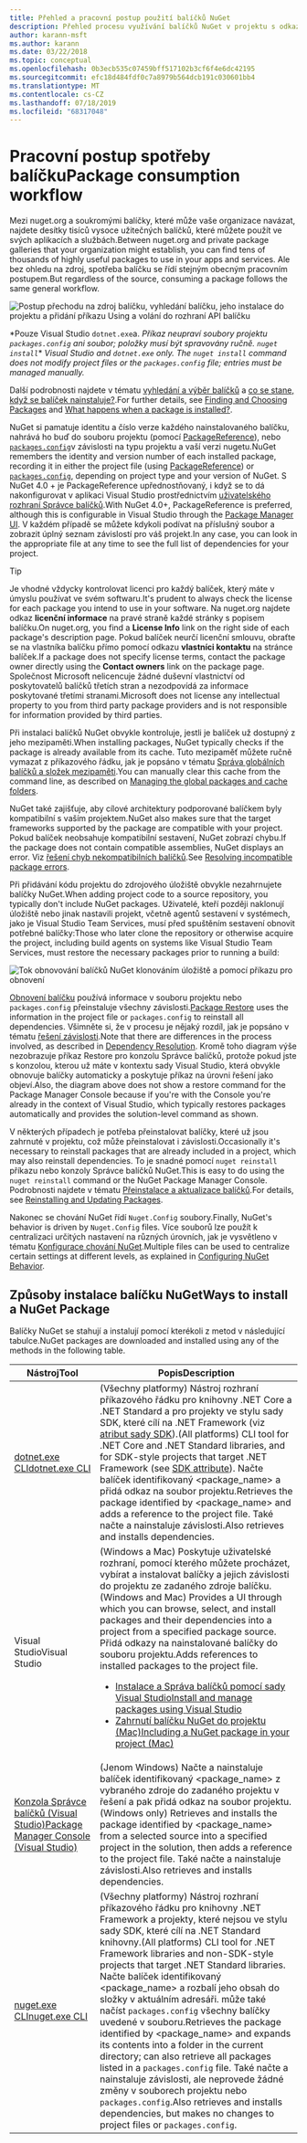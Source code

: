 ```yaml
---
title: Přehled a pracovní postup použití balíčků NuGet
description: Přehled procesu využívání balíčků NuGet v projektu s odkazy na jiné konkrétní části procesu.
author: karann-msft
ms.author: karann
ms.date: 03/22/2018
ms.topic: conceptual
ms.openlocfilehash: 0b3ecb535c07459bff517102b3cf6f4e6dc42195
ms.sourcegitcommit: efc18d484fdf0c7a8979b564dcb191c030601bb4
ms.translationtype: MT
ms.contentlocale: cs-CZ
ms.lasthandoff: 07/18/2019
ms.locfileid: "68317048"
---
```

# <a name="package-consumption-workflow"></a><span data-ttu-id="6dd1a-103">Pracovní postup spotřeby balíčku</span><span class="sxs-lookup"><span data-stu-id="6dd1a-103">Package consumption workflow</span></span>

<span data-ttu-id="6dd1a-104">Mezi nuget.org a soukromými balíčky, které může vaše organizace navázat, najdete desítky tisíců vysoce užitečných balíčků, které můžete použít ve svých aplikacích a službách.</span><span class="sxs-lookup"><span data-stu-id="6dd1a-104">Between nuget.org and private package galleries that your organization might establish, you can find tens of thousands of highly useful packages to use in your apps and services.</span></span> <span data-ttu-id="6dd1a-105">Ale bez ohledu na zdroj, spotřeba balíčku se řídí stejným obecným pracovním postupem.</span><span class="sxs-lookup"><span data-stu-id="6dd1a-105">But regardless of the source, consuming a package follows the same general workflow.</span></span>

![Postup přechodu na zdroj balíčku, vyhledání balíčku, jeho instalace do projektu a přidání příkazu Using a volání do rozhraní API balíčku](media/Overview-01-GeneralFlow.png)

<span data-ttu-id="6dd1a-107">\*Pouze Visual Studio `dotnet.exe`a.  _Příkaz neupraví soubory projektu `packages.config` ani soubor; položky musí být spravovány ručně. `nuget install`_</span><span class="sxs-lookup"><span data-stu-id="6dd1a-107">\* _Visual Studio and `dotnet.exe` only. The `nuget install` command does not modify project files or the `packages.config` file; entries must be managed manually._</span></span>

<span data-ttu-id="6dd1a-108">Další podrobnosti najdete v tématu [vyhledání a výběr balíčků](../consume-packages/finding-and-choosing-packages.md) a [co se stane, když se balíček nainstaluje?](../concepts/package-installation-process.md).</span><span class="sxs-lookup"><span data-stu-id="6dd1a-108">For further details, see [Finding and Choosing Packages](../consume-packages/finding-and-choosing-packages.md) and [What happens when a package is installed?](../concepts/package-installation-process.md).</span></span>

<span data-ttu-id="6dd1a-109">NuGet si pamatuje identitu a číslo verze každého nainstalovaného balíčku, nahrává ho buď do souboru projektu (pomocí [PackageReference](../consume-packages/package-references-in-project-files.md)), nebo [`packages.config`](../reference/packages-config.md)v závislosti na typu projektu a vaší verzi nugetu.</span><span class="sxs-lookup"><span data-stu-id="6dd1a-109">NuGet remembers the identity and version number of each installed package, recording it in either the project file (using [PackageReference](../consume-packages/package-references-in-project-files.md)) or [`packages.config`](../reference/packages-config.md), depending on project type and your version of NuGet.</span></span> <span data-ttu-id="6dd1a-110">S NuGet 4.0 + je PackageReference upřednostňovaný, i když se to dá nakonfigurovat v aplikaci Visual Studio prostřednictvím [uživatelského rozhraní Správce balíčků](install-use-packages-visual-studio.md).</span><span class="sxs-lookup"><span data-stu-id="6dd1a-110">With NuGet 4.0+, PackageReference is preferred, although this is configurable in Visual Studio through the [Package Manager UI](install-use-packages-visual-studio.md).</span></span> <span data-ttu-id="6dd1a-111">V každém případě se můžete kdykoli podívat na příslušný soubor a zobrazit úplný seznam závislostí pro váš projekt.</span><span class="sxs-lookup"><span data-stu-id="6dd1a-111">In any case, you can look in the appropriate file at any time to see the full list of dependencies for your project.</span></span>

> [!Tip]
> <span data-ttu-id="6dd1a-112">Je vhodné vždycky kontrolovat licenci pro každý balíček, který máte v úmyslu používat ve svém softwaru.</span><span class="sxs-lookup"><span data-stu-id="6dd1a-112">It's prudent to always check the license for each package you intend to use in your software.</span></span> <span data-ttu-id="6dd1a-113">Na nuget.org najdete odkaz **licenční informace** na pravé straně každé stránky s popisem balíčku.</span><span class="sxs-lookup"><span data-stu-id="6dd1a-113">On nuget.org, you find a **License Info** link on the right side of each package's description page.</span></span> <span data-ttu-id="6dd1a-114">Pokud balíček neurčí licenční smlouvu, obraťte se na vlastníka balíčku přímo pomocí odkazu **vlastníci kontaktu** na stránce balíček.</span><span class="sxs-lookup"><span data-stu-id="6dd1a-114">If a package does not specify license terms, contact the package owner directly using the **Contact owners** link on the package page.</span></span> <span data-ttu-id="6dd1a-115">Společnost Microsoft nelicencuje žádné duševní vlastnictví od poskytovatelů balíčků třetích stran a nezodpovídá za informace poskytované třetími stranami.</span><span class="sxs-lookup"><span data-stu-id="6dd1a-115">Microsoft does not license any intellectual property to you from third party package providers and is not responsible for information provided by third parties.</span></span>

<span data-ttu-id="6dd1a-116">Při instalaci balíčků NuGet obvykle kontroluje, jestli je balíček už dostupný z jeho mezipaměti.</span><span class="sxs-lookup"><span data-stu-id="6dd1a-116">When installing packages, NuGet typically checks if the package is already available from its cache.</span></span> <span data-ttu-id="6dd1a-117">Tuto mezipaměť můžete ručně vymazat z příkazového řádku, jak je popsáno v tématu [Správa globálních balíčků a složek mezipaměti](../consume-packages/managing-the-global-packages-and-cache-folders.md).</span><span class="sxs-lookup"><span data-stu-id="6dd1a-117">You can manually clear this cache from the command line, as described on [Managing the global packages and cache folders](../consume-packages/managing-the-global-packages-and-cache-folders.md).</span></span>

<span data-ttu-id="6dd1a-118">NuGet také zajišťuje, aby cílové architektury podporované balíčkem byly kompatibilní s vaším projektem.</span><span class="sxs-lookup"><span data-stu-id="6dd1a-118">NuGet also makes sure that the target frameworks supported by the package are compatible with your project.</span></span> <span data-ttu-id="6dd1a-119">Pokud balíček neobsahuje kompatibilní sestavení, NuGet zobrazí chybu.</span><span class="sxs-lookup"><span data-stu-id="6dd1a-119">If the package does not contain compatible assemblies, NuGet displays an error.</span></span> <span data-ttu-id="6dd1a-120">Viz [řešení chyb nekompatibilních balíčků](dependency-resolution.md#resolving-incompatible-package-errors).</span><span class="sxs-lookup"><span data-stu-id="6dd1a-120">See [Resolving incompatible package errors](dependency-resolution.md#resolving-incompatible-package-errors).</span></span>

<span data-ttu-id="6dd1a-121">Při přidávání kódu projektu do zdrojového úložiště obvykle nezahrnujete balíčky NuGet.</span><span class="sxs-lookup"><span data-stu-id="6dd1a-121">When adding project code to a source repository, you typically don't include NuGet packages.</span></span> <span data-ttu-id="6dd1a-122">Uživatelé, kteří později naklonují úložiště nebo jinak nastavili projekt, včetně agentů sestavení v systémech, jako je Visual Studio Team Services, musí před spuštěním sestavení obnovit potřebné balíčky:</span><span class="sxs-lookup"><span data-stu-id="6dd1a-122">Those who later clone the repository or otherwise acquire the project, including build agents on systems like Visual Studio Team Services, must restore the necessary packages prior to running a build:</span></span>

![Tok obnovování balíčků NuGet klonováním úložiště a pomocí příkazu pro obnovení](media/Overview-02-RestoreFlow.png)

<span data-ttu-id="6dd1a-124">[Obnovení balíčku](../consume-packages/package-restore.md) používá informace v souboru projektu nebo `packages.config` přeinstaluje všechny závislosti.</span><span class="sxs-lookup"><span data-stu-id="6dd1a-124">[Package Restore](../consume-packages/package-restore.md) uses the information in the project file or `packages.config` to reinstall all dependencies.</span></span> <span data-ttu-id="6dd1a-125">Všimněte si, že v procesu je nějaký rozdíl, jak je popsáno v tématu [řešení závislosti](../consume-packages/dependency-resolution.md).</span><span class="sxs-lookup"><span data-stu-id="6dd1a-125">Note that there are differences in the process involved, as described in [Dependency Resolution](../consume-packages/dependency-resolution.md).</span></span> <span data-ttu-id="6dd1a-126">Kromě toho diagram výše nezobrazuje příkaz Restore pro konzolu Správce balíčků, protože pokud jste s konzolou, kterou už máte v kontextu sady Visual Studio, která obvykle obnovuje balíčky automaticky a poskytuje příkaz na úrovni řešení jako objeví.</span><span class="sxs-lookup"><span data-stu-id="6dd1a-126">Also, the diagram above does not show a restore command for the Package Manager Console because if you're with the Console you're already in the context of Visual Studio, which typically restores packages automatically and provides the solution-level command as shown.</span></span>

<span data-ttu-id="6dd1a-127">V některých případech je potřeba přeinstalovat balíčky, které už jsou zahrnuté v projektu, což může přeinstalovat i závislosti.</span><span class="sxs-lookup"><span data-stu-id="6dd1a-127">Occasionally it's necessary to reinstall packages that are already included in a project, which may also reinstall dependencies.</span></span> <span data-ttu-id="6dd1a-128">To je snadné pomocí `nuget reinstall` příkazu nebo konzoly Správce balíčků NuGet.</span><span class="sxs-lookup"><span data-stu-id="6dd1a-128">This is easy to do using the `nuget reinstall` command or the NuGet Package Manager Console.</span></span> <span data-ttu-id="6dd1a-129">Podrobnosti najdete v tématu [Přeinstalace a aktualizace balíčků](../consume-packages/reinstalling-and-updating-packages.md).</span><span class="sxs-lookup"><span data-stu-id="6dd1a-129">For details, see [Reinstalling and Updating Packages](../consume-packages/reinstalling-and-updating-packages.md).</span></span>

<span data-ttu-id="6dd1a-130">Nakonec se chování NuGet řídí `Nuget.Config` soubory.</span><span class="sxs-lookup"><span data-stu-id="6dd1a-130">Finally, NuGet's behavior is driven by `Nuget.Config` files.</span></span> <span data-ttu-id="6dd1a-131">Více souborů lze použít k centralizaci určitých nastavení na různých úrovních, jak je vysvětleno v tématu [Konfigurace chování NuGet](../consume-packages/configuring-nuget-behavior.md).</span><span class="sxs-lookup"><span data-stu-id="6dd1a-131">Multiple files can be used to centralize certain settings at different levels, as explained in [Configuring NuGet Behavior](../consume-packages/configuring-nuget-behavior.md).</span></span>

## <a name="ways-to-install-a-nuget-package"></a><span data-ttu-id="6dd1a-132">Způsoby instalace balíčku NuGet</span><span class="sxs-lookup"><span data-stu-id="6dd1a-132">Ways to install a NuGet Package</span></span>

<span data-ttu-id="6dd1a-133">Balíčky NuGet se stahují a instalují pomocí kterékoli z metod v následující tabulce.</span><span class="sxs-lookup"><span data-stu-id="6dd1a-133">NuGet packages are downloaded and installed using any of the methods in the following table.</span></span>

| <span data-ttu-id="6dd1a-134">Nástroj</span><span class="sxs-lookup"><span data-stu-id="6dd1a-134">Tool</span></span> | <span data-ttu-id="6dd1a-135">Popis</span><span class="sxs-lookup"><span data-stu-id="6dd1a-135">Description</span></span> |
| --- | --- |
| [<span data-ttu-id="6dd1a-136">dotnet.exe CLI</span><span class="sxs-lookup"><span data-stu-id="6dd1a-136">dotnet.exe CLI</span></span>](install-use-packages-dotnet-cli.md) | <span data-ttu-id="6dd1a-137">(Všechny platformy) Nástroj rozhraní příkazového řádku pro knihovny .NET Core a .NET Standard a pro projekty ve stylu sady SDK, které cílí na .NET Framework (viz [atribut sady SDK](/dotnet/core/tools/csproj#additions)).</span><span class="sxs-lookup"><span data-stu-id="6dd1a-137">(All platforms) CLI tool for .NET Core and .NET Standard libraries, and for SDK-style projects that target .NET Framework (see [SDK attribute](/dotnet/core/tools/csproj#additions)).</span></span> <span data-ttu-id="6dd1a-138">Načte balíček identifikovaný \<package_name\> a přidá odkaz na soubor projektu.</span><span class="sxs-lookup"><span data-stu-id="6dd1a-138">Retrieves the package identified by \<package_name\> and adds a reference to the project file.</span></span> <span data-ttu-id="6dd1a-139">Také načte a nainstaluje závislosti.</span><span class="sxs-lookup"><span data-stu-id="6dd1a-139">Also retrieves and installs dependencies.</span></span> |
| <span data-ttu-id="6dd1a-140">Visual Studio</span><span class="sxs-lookup"><span data-stu-id="6dd1a-140">Visual Studio</span></span> | <span data-ttu-id="6dd1a-141">(Windows a Mac) Poskytuje uživatelské rozhraní, pomocí kterého můžete procházet, vybírat a instalovat balíčky a jejich závislosti do projektu ze zadaného zdroje balíčku.</span><span class="sxs-lookup"><span data-stu-id="6dd1a-141">(Windows and Mac) Provides a UI through which you can browse, select, and install packages and their dependencies into a project from a specified package source.</span></span> <span data-ttu-id="6dd1a-142">Přidá odkazy na nainstalované balíčky do souboru projektu.</span><span class="sxs-lookup"><span data-stu-id="6dd1a-142">Adds references to installed packages to the project file.</span></span><ul><li>[<span data-ttu-id="6dd1a-143">Instalace a Správa balíčků pomocí sady Visual Studio</span><span class="sxs-lookup"><span data-stu-id="6dd1a-143">Install and manage packages using Visual Studio</span></span>](install-use-packages-visual-studio.md)</li><li>[<span data-ttu-id="6dd1a-144">Zahrnutí balíčku NuGet do projektu (Mac)</span><span class="sxs-lookup"><span data-stu-id="6dd1a-144">Including a NuGet package in your project (Mac)</span></span>](/visualstudio/mac/nuget-walkthrough)</li></ul> |
| [<span data-ttu-id="6dd1a-145">Konzola Správce balíčků (Visual Studio)</span><span class="sxs-lookup"><span data-stu-id="6dd1a-145">Package Manager Console (Visual Studio)</span></span>](install-use-packages-powershell.md) | <span data-ttu-id="6dd1a-146">(Jenom Windows) Načte a nainstaluje balíček identifikovaný \<package_name\> z vybraného zdroje do zadaného projektu v řešení a pak přidá odkaz na soubor projektu.</span><span class="sxs-lookup"><span data-stu-id="6dd1a-146">(Windows only) Retrieves and installs the package identified by \<package_name\> from a selected source into a specified project in the solution, then adds a reference to the project file.</span></span> <span data-ttu-id="6dd1a-147">Také načte a nainstaluje závislosti.</span><span class="sxs-lookup"><span data-stu-id="6dd1a-147">Also retrieves and installs dependencies.</span></span> |
| [<span data-ttu-id="6dd1a-148">nuget.exe CLI</span><span class="sxs-lookup"><span data-stu-id="6dd1a-148">nuget.exe CLI</span></span>](install-use-packages-nuget-cli.md) | <span data-ttu-id="6dd1a-149">(Všechny platformy) Nástroj rozhraní příkazového řádku pro knihovny .NET Framework a projekty, které nejsou ve stylu sady SDK, které cílí na .NET Standard knihovny.</span><span class="sxs-lookup"><span data-stu-id="6dd1a-149">(All platforms) CLI tool for .NET Framework libraries and non-SDK-style projects that target .NET Standard libraries.</span></span> <span data-ttu-id="6dd1a-150">Načte balíček identifikovaný \<package_name\> a rozbalí jeho obsah do složky v aktuálním adresáři. může také načíst `packages.config` všechny balíčky uvedené v souboru.</span><span class="sxs-lookup"><span data-stu-id="6dd1a-150">Retrieves the package identified by \<package_name\> and expands its contents into a folder in the current directory; can also retrieve all packages listed in a `packages.config` file.</span></span> <span data-ttu-id="6dd1a-151">Také načte a nainstaluje závislosti, ale neprovede žádné změny v souborech projektu nebo `packages.config`.</span><span class="sxs-lookup"><span data-stu-id="6dd1a-151">Also retrieves and installs dependencies, but makes no changes to project files or `packages.config`.</span></span> |
